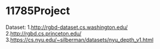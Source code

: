 # 11785Project
Dataset: 
1.http://rgbd-dataset.cs.washington.edu/
2.http://rgbd.cs.princeton.edu/
3.https://cs.nyu.edu/~silberman/datasets/nyu_depth_v1.html
